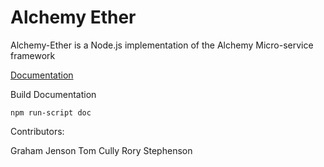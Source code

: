 # Alchemy Ether
Alchemy-Ether is a Node.js implementation of the Alchemy Micro-service framework

[Documentation](./index.html)

Build Documentation
```
npm run-script doc
```


Contributors:

Graham Jenson
Tom Cully
Rory Stephenson
